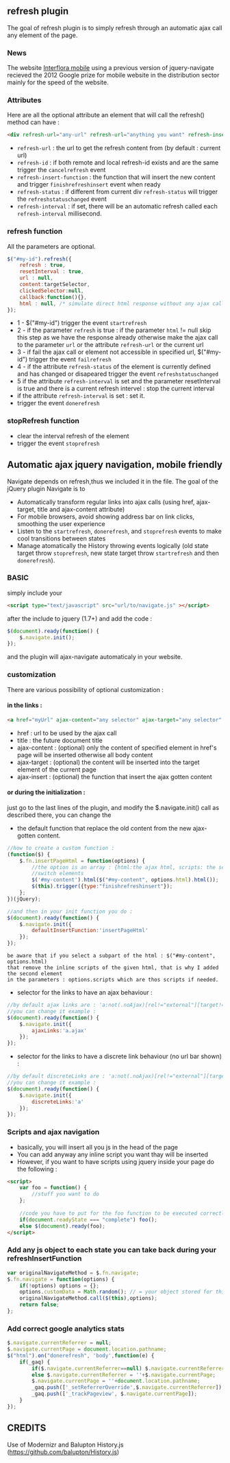 ## refresh plugin

The goal of refresh plugin is to simply refresh through an automatic ajax call any element of the page. 

### News

The website <a href="http://mobile.interflora.fr">Interflora mobile</a> using a previous version of jquery-navigate recieved the 2012 Google prize for mobile website in the distribution sector mainly for the speed of the website.

### Attributes

Here are all the optional attribute an element that will call the refresh() method can have :

```html
<div refresh-url="any-url" refresh-url="anything you want" refresh-insert-function="any jquery function or plain function" refresh-status="any-string" refresh-interval="any-number"></div>
```

* `refresh-url` : the url to get the refresh content from (by default : current url)
* `refresh-id` : if both remote and local refresh-id exists and are the same trigger the `cancelrefresh` event
* `refresh-insert-function` : the function that will insert the new content and trigger `finishrefreshinsert` event when ready
* `refresh-status` : if different from current div `refresh-status` will trigger the `refreshstatuschanged` event
* `refresh-interval` : if set, there will be an automatic refresh called each `refresh-interval` millisecond.

### refresh function

All the parameters are optional.

```javascript
$("#my-id").refresh({
    refresh : true, 
    resetInterval : true, 
    url : null,
    content:targetSelector, 
    clickedSelector:null,
    callback:function(){},
    html : null, /* simulate direct html response without any ajax call */
});
```

* 1 - $("#my-id") trigger the event `startrefresh`
* 2 - if the parameter `refresh` is true :  if the parameter `html` != null skip this step as we have the response already otherwise make the ajax call to the parameter `url` or the attribute `refresh-url` or the current url
* 3 - if fail the ajax call or element not accessible in specified url, $("#my-id") trigger the event `failrefresh`
* 4 - if the attribute `refresh-status` of the element is currently defined and has changed or disapeared trigger the event `refreshstatuschanged`
* 5 if the attribute `refresh-interval` is set and the parameter resetInterval is true and there is a current refresh intervel : stop the current interval
* if the attribute `refresh-interval` is set : set it.
* trigger the event `donerefresh`

### stopRefresh function

* clear the interval refresh of the element
* trigger the event `stoprefresh`

## Automatic ajax jquery navigation, mobile friendly

Navigate depends on refresh,thus we included it in the file. 
The goal of the jQuery plugin Navigate is to

*  Automatically transform regular links into ajax calls (using href, ajax-target, title and ajax-content attribute)
*  For mobile browsers, avoid showing address bar on link clicks, smoothing the user experience
*  Listen to the `startrefresh`, `donerefresh`, and `stoprefresh` events to make cool transitions between states
*  Manage atomatically the History throwing events logically (old state target throw `stoprefresh`, new state target throw `startrefresh` and then `donerefresh`).

### BASIC
simply include your 

```html
<script type="text/javascript" src="url/to/navigate.js" ></script>
```

after the include to jquery (1.7+) and add the code : 
```javascript
$(document).ready(function() {
	$.navigate.init();
});
```

and the plugin will ajax-navigate automaticaly in your website. 

### customization

There are various possibility of optional customization : 

#### in the links : 
```html
<a href="myUrl" ajax-content="any selector" ajax-target="any selector" title="my title">link</a>
```

* href : url to be used by the ajax call
* title : the future document title
* ajax-content : (optional) only the content of specified element in href's page will be inserted otherwise all body content
* ajax-target : (optional) the content will be inserted into the target element of the current page
* ajax-insert : (optional) the function that insert the ajax gotten content

#### or during the initialization :

just go to the last lines of the plugin, and modify the $.navigate.init() call as described there, you can change the 

* the default function that replace the old content from the new ajax-gotten content.

```javascript
//how to create a custom function : 
(function($) {
	$.fn.insertPageHtml = function(options) {
		//the option is an array : {html:the ajax html, scripts: the scripts that already are in the html, customData:any data you associated to this state during navigate} 
		//switch elements
		$('#my-content').html($("#my-content", options.html).html());
		$(this).trigger({type:"finishrefreshinsert"});
	};
})(jQuery);

//and then in your init function you do : 
$(document).ready(function() {
	$.navigate.init({
		defaultInsertFunction:'insertPageHtml'
	});
});
```	

```
be aware that if you select a subpart of the html : $("#my-content", options.html) 
that remove the inline scripts of the given html, that is why I added the second element 
in the parameters : options.scripts which are thos scripts if needed.
```

* selector for the links to have an ajax behaviour : 

```javascript
//by default ajax links are : 'a:not(.noAjax)[rel!="external"][target!="_blank"], .ajaxLink'
//you can change it example : 
$(document).ready(function() {
	$.navigate.init({
		ajaxLinks:'a.ajax'
	});
});
```

* selector for the links to have a discrete link behaviour (no url bar shown) : 

```javascript
//by default discreteLinks are : 'a:not(.noAjax)[rel!="external"][target!="_blank"], .ajaxLink'
//you can change it example : 
$(document).ready(function() {
	$.navigate.init({
		discreteLinks:'a'
	});
});
```

### Scripts and ajax navigation  

* basically, you will insert all you js in the head of the page
* You can add anyway any inline script you want thay will be inserted
* However, if you want to have scripts using jquery inside your page do the following : 

```html
<script>
	var foo = function() {
		//stuff you want to do
	};
	
    //code you have to put for the foo function to be executed correctly
	if(document.readyState === "complete") foo();
	else $(document).ready(foo);
</script>
```
### Add any js object to each state you can take back during your refreshInsertFunction


```javascript
var originalNavigateMethod = $.fn.navigate;
$.fn.navigate = function(options) {
	if(!options) options = {};
	options.customData = Math.random(); // = your object stored for this state you have back in you insertFunction
	originalNavigateMethod.call($(this),options);
	return false;
};
```

### Add correct google analytics stats

```javascript
$.navigate.currentReferrer = null;
$.navigate.currentPage = document.location.pathname;
$("html").on("donerefresh", 'body',function(e) {
	if(_gaq) {
		if($.navigate.currentReferrer==null) $.navigate.currentReferrer = document.referrer;
		else $.navigate.currentReferrer = ''+$.navigate.currentPage;
		$.navigate.currentPage = ''+document.location.pathname;
		_gaq.push(['_setReferrerOverride',$.navigate.currentReferrer]);
		_gaq.push(['_trackPageview', $.navigate.currentPage]);
	}
});
```

## CREDITS
Use of Modernizr and Balupton History.js (https://github.com/balupton/History.js)
